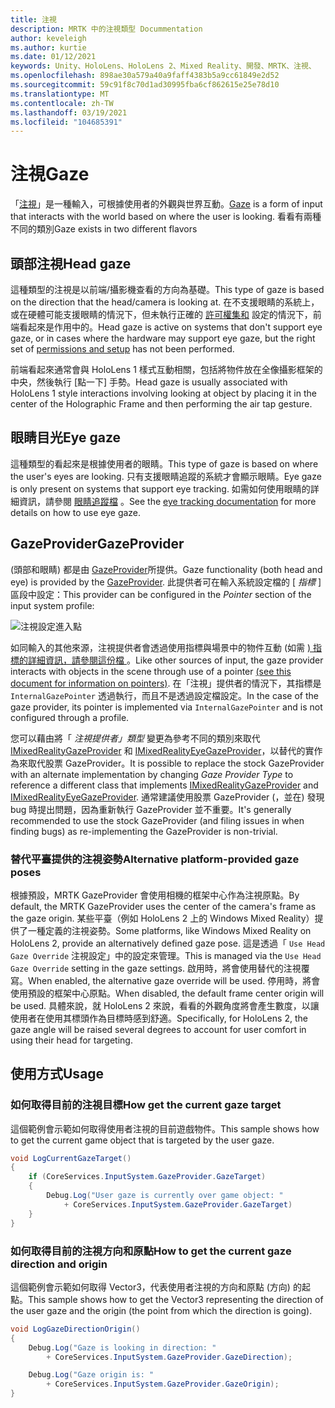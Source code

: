 ```yaml
---
title: 注視
description: MRTK 中的注視類型 Docummentation
author: keveleigh
ms.author: kurtie
ms.date: 01/12/2021
keywords: Unity、HoloLens、HoloLens 2、Mixed Reality、開發、MRTK、注視、
ms.openlocfilehash: 898ae30a579a40a9faff4383b5a9cc61849e2d52
ms.sourcegitcommit: 59c91f8c70d1ad30995fba6cf862615e25e78d10
ms.translationtype: MT
ms.contentlocale: zh-TW
ms.lasthandoff: 03/19/2021
ms.locfileid: "104685391"
---
```

# <a name="gaze"></a><span data-ttu-id="363cb-104">注視</span><span class="sxs-lookup"><span data-stu-id="363cb-104">Gaze</span></span>

<span data-ttu-id="363cb-105">「[注視](https://docs.microsoft.com/windows/mixed-reality/gaze)」是一種輸入，可根據使用者的外觀與世界互動。</span><span class="sxs-lookup"><span data-stu-id="363cb-105">[Gaze](https://docs.microsoft.com/windows/mixed-reality/gaze) is a form of input that interacts with the world based on where the user is looking.</span></span> <span data-ttu-id="363cb-106">看看有兩種不同的類別</span><span class="sxs-lookup"><span data-stu-id="363cb-106">Gaze exists in two different flavors</span></span>

## <a name="head-gaze"></a><span data-ttu-id="363cb-107">頭部注視</span><span class="sxs-lookup"><span data-stu-id="363cb-107">Head gaze</span></span>

<span data-ttu-id="363cb-108">這種類型的注視是以前端/攝影機查看的方向為基礎。</span><span class="sxs-lookup"><span data-stu-id="363cb-108">This type of gaze is based on the direction that the head/camera is looking at.</span></span> <span data-ttu-id="363cb-109">在不支援眼睛的系統上，或在硬體可能支援眼睛的情況下，但未執行正確的 [許可權集和](../eye-tracking/eye-tracking-basic-setup.md#eye-tracking-requirements-checklist) 設定的情況下，前端看起來是作用中的。</span><span class="sxs-lookup"><span data-stu-id="363cb-109">Head gaze is active on systems that don't support eye gaze, or in cases where the hardware may support eye gaze, but the right set of [permissions and setup](../eye-tracking/eye-tracking-basic-setup.md#eye-tracking-requirements-checklist) has not been performed.</span></span>

<span data-ttu-id="363cb-110">前端看起來通常會與 HoloLens 1 樣式互動相關，包括將物件放在全像攝影框架的中央，然後執行 [點一下] 手勢。</span><span class="sxs-lookup"><span data-stu-id="363cb-110">Head gaze is usually associated with HoloLens 1 style interactions involving looking at object by placing it in the center of the Holographic Frame and then performing the air tap gesture.</span></span>

## <a name="eye-gaze"></a><span data-ttu-id="363cb-111">眼睛目光</span><span class="sxs-lookup"><span data-stu-id="363cb-111">Eye gaze</span></span>

<span data-ttu-id="363cb-112">這種類型的看起來是根據使用者的眼睛。</span><span class="sxs-lookup"><span data-stu-id="363cb-112">This type of gaze is based on where the user's eyes are looking.</span></span> <span data-ttu-id="363cb-113">只有支援眼睛追蹤的系統才會顯示眼睛。</span><span class="sxs-lookup"><span data-stu-id="363cb-113">Eye gaze is only present on systems that support eye tracking.</span></span> <span data-ttu-id="363cb-114">如需如何使用眼睛的詳細資訊，請參閱 [眼睛追蹤檔](../eye-tracking/eye-tracking-main.md) 。</span><span class="sxs-lookup"><span data-stu-id="363cb-114">See the [eye tracking documentation](../eye-tracking/eye-tracking-main.md) for more details on how to use eye gaze.</span></span>

## <a name="gazeprovider"></a><span data-ttu-id="363cb-115">GazeProvider</span><span class="sxs-lookup"><span data-stu-id="363cb-115">GazeProvider</span></span>

<span data-ttu-id="363cb-116"> (頭部和眼睛) 都是由 [GazeProvider](xref:Microsoft.MixedReality.Toolkit.Input.GazeProvider)所提供。</span><span class="sxs-lookup"><span data-stu-id="363cb-116">Gaze functionality (both head and eye) is provided by the [GazeProvider](xref:Microsoft.MixedReality.Toolkit.Input.GazeProvider).</span></span> <span data-ttu-id="363cb-117">此提供者可在輸入系統設定檔的 [ *指標* ] 區段中設定：</span><span class="sxs-lookup"><span data-stu-id="363cb-117">This provider can be configured in the *Pointer* section of the input system profile:</span></span>

![注視設定進入點](../images/input/GazeConfigurationEntrypoint.png)

<span data-ttu-id="363cb-119">如同輸入的其他來源，注視提供者會透過使用指標與場景中的物件互動 (如需 [) 指標的詳細資訊，請參閱這份檔 ](../../architecture/controllers-pointers-and-focus.md)。</span><span class="sxs-lookup"><span data-stu-id="363cb-119">Like other sources of input, the gaze provider interacts with objects in the scene through use of a pointer [(see this document for information on pointers)](../../architecture/controllers-pointers-and-focus.md).</span></span>
<span data-ttu-id="363cb-120">在「注視」提供者的情況下，其指標是 `InternalGazePointer` 透過執行，而且不是透過設定檔設定。</span><span class="sxs-lookup"><span data-stu-id="363cb-120">In the case of the gaze provider, its pointer is implemented via `InternalGazePointer` and is not configured through a profile.</span></span>

<span data-ttu-id="363cb-121">您可以藉由將「 *注視提供者」類型* 變更為參考不同的類別來取代 [IMixedRealityGazeProvider](xref:Microsoft.MixedReality.Toolkit.Input.IMixedRealityGazeProvider) 和 [IMixedRealityEyeGazeProvider](xref:Microsoft.MixedReality.Toolkit.Input.IMixedRealityEyeGazeProvider)，以替代的實作為來取代股票 GazeProvider。</span><span class="sxs-lookup"><span data-stu-id="363cb-121">It is possible to replace the stock GazeProvider with an alternate implementation by changing *Gaze Provider Type* to reference a different class that implements [IMixedRealityGazeProvider](xref:Microsoft.MixedReality.Toolkit.Input.IMixedRealityGazeProvider) and [IMixedRealityEyeGazeProvider](xref:Microsoft.MixedReality.Toolkit.Input.IMixedRealityEyeGazeProvider).</span></span>
<span data-ttu-id="363cb-122">通常建議使用股票 GazeProvider (，並在) 發現 bug 時提出問題，因為重新執行 GazeProvider 並不重要。</span><span class="sxs-lookup"><span data-stu-id="363cb-122">It's generally recommended to use the stock GazeProvider (and filing issues in when finding bugs) as re-implementing the GazeProvider is non-trivial.</span></span>

### <a name="alternative-platform-provided-gaze-poses"></a><span data-ttu-id="363cb-123">替代平臺提供的注視姿勢</span><span class="sxs-lookup"><span data-stu-id="363cb-123">Alternative platform-provided gaze poses</span></span>

<span data-ttu-id="363cb-124">根據預設，MRTK GazeProvider 會使用相機的框架中心作為注視原點。</span><span class="sxs-lookup"><span data-stu-id="363cb-124">By default, the MRTK GazeProvider uses the center of the camera's frame as the gaze origin.</span></span> <span data-ttu-id="363cb-125">某些平臺（例如 HoloLens 2 上的 Windows Mixed Reality）提供了一種定義的注視姿勢。</span><span class="sxs-lookup"><span data-stu-id="363cb-125">Some platforms, like Windows Mixed Reality on HoloLens 2, provide an alternatively defined gaze pose.</span></span> <span data-ttu-id="363cb-126">這是透過「 `Use Head Gaze Override` 注視設定」中的設定來管理。</span><span class="sxs-lookup"><span data-stu-id="363cb-126">This is managed via the `Use Head Gaze Override` setting in the gaze settings.</span></span> <span data-ttu-id="363cb-127">啟用時，將會使用替代的注視覆寫。</span><span class="sxs-lookup"><span data-stu-id="363cb-127">When enabled, the alternative gaze override will be used.</span></span> <span data-ttu-id="363cb-128">停用時，將會使用預設的框架中心原點。</span><span class="sxs-lookup"><span data-stu-id="363cb-128">When disabled, the default frame center origin will be used.</span></span> <span data-ttu-id="363cb-129">具體來說，就 HoloLens 2 來說，看看的外觀角度將會產生數度，以讓使用者在使用其標頭作為目標時感到舒適。</span><span class="sxs-lookup"><span data-stu-id="363cb-129">Specifically, for HoloLens 2, the gaze angle will be raised several degrees to account for user comfort in using their head for targeting.</span></span>

## <a name="usage"></a><span data-ttu-id="363cb-130">使用方式</span><span class="sxs-lookup"><span data-stu-id="363cb-130">Usage</span></span>

### <a name="how-get-the-current-gaze-target"></a><span data-ttu-id="363cb-131">如何取得目前的注視目標</span><span class="sxs-lookup"><span data-stu-id="363cb-131">How get the current gaze target</span></span>

<span data-ttu-id="363cb-132">這個範例會示範如何取得使用者注視的目前遊戲物件。</span><span class="sxs-lookup"><span data-stu-id="363cb-132">This sample shows how to get the current game object that is targeted by the user gaze.</span></span>

```c#
void LogCurrentGazeTarget()
{
    if (CoreServices.InputSystem.GazeProvider.GazeTarget)
    {
        Debug.Log("User gaze is currently over game object: "
            + CoreServices.InputSystem.GazeProvider.GazeTarget)
    }
}
```

### <a name="how-to-get-the-current-gaze-direction-and-origin"></a><span data-ttu-id="363cb-133">如何取得目前的注視方向和原點</span><span class="sxs-lookup"><span data-stu-id="363cb-133">How to get the current gaze direction and origin</span></span>

<span data-ttu-id="363cb-134">這個範例會示範如何取得 Vector3，代表使用者注視的方向和原點 (方向) 的起點。</span><span class="sxs-lookup"><span data-stu-id="363cb-134">This sample shows how to get the Vector3 representing the direction of the user gaze and the origin (the point from which the direction is going).</span></span>

```c#
void LogGazeDirectionOrigin()
{
    Debug.Log("Gaze is looking in direction: "
        + CoreServices.InputSystem.GazeProvider.GazeDirection);

    Debug.Log("Gaze origin is: "
        + CoreServices.InputSystem.GazeProvider.GazeOrigin);
}
```
